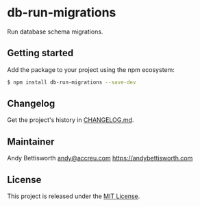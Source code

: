 # db-run-migrations

Run database schema migrations.

## Getting started

Add the package to your project using the npm ecosystem:

```bash
$ npm install db-run-migrations --save-dev
```

## Changelog

Get the project's history in [CHANGELOG.md](CHANGELOG.md).

## Maintainer

Andy Bettisworth <andy@accreu.com> https://andybettisworth.com

## License

This project is released under the [MIT License](LICENSE.txt).
